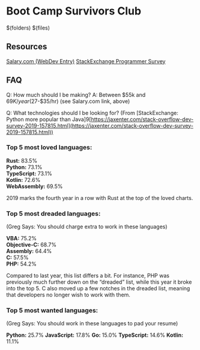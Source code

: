 # Boot Camp Survivors Club
$(folders)
$(files)

## Resources
[Salary.com (WebDev Entry)](https://swz.salary.com/SalaryWizard/Web-Applications-Developer-I-Salary-Details-Richmond-VA.aspx?&edu=EDLEV2&yrs=0&drpt=DR01&rptto=RL05&pfm=PR02)
[StackExchange Programmer Survey](https://insights.stackoverflow.com/survey/2019)


## FAQ
Q: How much should I be making?
A: Between $55k and $69K/year ($27-$35/hr) (see Salary.com link, above)

Q: What technologies should I be looking for?
(From [StackExchange: Python more popular than Java]9[https://jaxenter.com/stack-overflow-dev-survey-2019-157815.html](https://jaxenter.com/stack-overflow-dev-survey-2019-157815.html))
### Top 5 most loved languages:

**Rust:**  83.5%  
**Python:**  73.1%  
**TypeScript:**  73.1%  
**Kotlin:**  72.6%  
**WebAssembly:**  69.5%

2019 marks the fourth year in a row with Rust at the top of the loved charts.

### Top 5 most dreaded languages:
(Greg Says: You should charge extra to work in these languages)

**VBA:**  75.2%  
**Objective-C:**  68.7%  
**Assembly:**  64.4%  
**C:**  57.5%  
**PHP:**  54.2%

Compared to last year, this list differs a bit. For instance, PHP was previously much further down on the “dreaded” list, while this year it broke into the top 5. C also moved up a few notches in the dreaded list, meaning that developers no longer wish to work with them.

### Top 5 most wanted languages:
(Greg Says: You should work in these languages to pad your resume)

**Python:**  25.7%
**JavaScript:**  17.8%
**Go:**  15.0%
**TypeScript:**  14.6%
**Kotlin:**  11.1%


<!--stackedit_data:
eyJoaXN0b3J5IjpbNTA0NzU0MjA0XX0=
-->